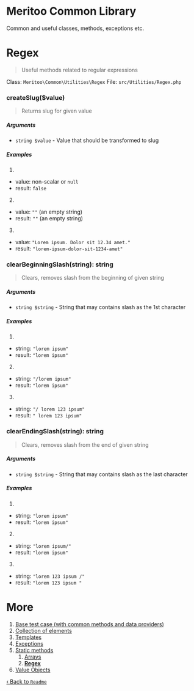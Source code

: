 # Meritoo Common Library

Common and useful classes, methods, exceptions etc.

# Regex

> Useful methods related to regular expressions

Class: `Meritoo\Common\Utilities\Regex`
File: `src/Utilities/Regex.php`

### createSlug($value)

> Returns slug for given value

##### Arguments

- `string $value` - Value that should be transformed to slug

##### Examples

1)

  - value: non-scalar or `null`
  - result: `false`

2)

  - value: `""` (an empty string)
  - result: `""` (an empty string)

3)

  - value: `"Lorem ipsum. Dolor sit 12.34 amet."`
  - result: `"lorem-ipsum-dolor-sit-1234-amet"`

### clearBeginningSlash(string): string

> Clears, removes slash from the beginning of given string

##### Arguments

- `string $string` - String that may contains slash as the 1st character

##### Examples

1)

  - string: `"lorem ipsum"`
  - result: `"lorem ipsum"`

2)

  - string: `"/lorem ipsum"`
  - result: `"lorem ipsum"`

3)

  - string: `"/ lorem 123 ipsum"`
  - result: `" lorem 123 ipsum"`

### clearEndingSlash(string): string

> Clears, removes slash from the end of given string

##### Arguments

- `string $string` - String that may contains slash as the last character

##### Examples

1)

  - string: `"lorem ipsum"`
  - result: `"lorem ipsum"`

2)

  - string: `"lorem ipsum/"`
  - result: `"lorem ipsum"`

3)

  - string: `"lorem 123 ipsum /"`
  - result: `"lorem 123 ipsum "`

# More

1. [Base test case (with common methods and data providers)](../Base-test-case.md)
2. [Collection of elements](../Collection/Collection.md)
3. [Templates](../Collection/Templates.md)
4. [Exceptions](../Exceptions.md)
5. [Static methods](../Static-methods.md)
   1. [Arrays](../Static-methods/Arrays.md)
   2. [**Regex**](Regex.md)
6. [Value Objects](../Value-Objects.md)

[&lsaquo; Back to `Readme`](../../README.md)
